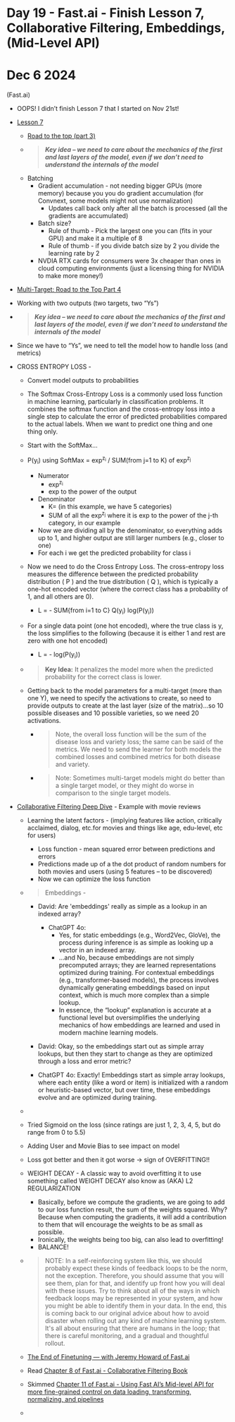 # Day 19 - Fast.ai -  Finish Lesson 7, Collaborative Filtering, Embeddings, (Mid-Level API)

# Dec 6 2024 

(Fast.ai)

* OOPS! I didn’t finish Lesson 7 that I started on Nov 21st!
* [Lesson 7](https://course.fast.ai/Lessons/lesson7.html)
    * [Road to the top (part 3)](https://www.kaggle.com/code/jhoward/scaling-up-road-to-the-top-part-3)
    * > ***Key idea – we need to care about the mechanics of the first and last layers of the model, even if we don’t need to understand the internals of the model***
    * Batching
        * Gradient accumulation - not needing bigger GPUs (more memory) because you you do gradient accumulation (for Convnext, some models might not use normalization)
            * Updates call back only after all the batch is processed (all the gradients are accumulated)
        * Batch size? 
            * Rule of thumb - Pick the largest one you can (fits in your GPU) and make it a multiple of 8
            * Rule of thumb - if you divide batch size by 2 you divide the learning rate by 2
        * NVDIA RTX cards for consumers were 3x cheaper than ones in cloud computing environments (just a licensing thing for NVIDIA to make more money!)

* [Multi-Target: Road to the Top Part 4](https://www.kaggle.com/code/jhoward/multi-target-road-to-the-top-part-4)
* Working with two outputs (two targets, two “Ys”)
* > ***Key idea – we need to care about the mechanics of the first and last layers of the model, even if we don’t need to understand the internals of the model***
* Since we have to “Ys”, we need to tell the model how to handle loss (and metrics)

* CROSS ENTROPY LOSS - 
    * Convert model outputs to probabilities
    * The Softmax Cross-Entropy Loss is a commonly used loss function in machine learning, particularly in classification problems. It combines the softmax function and the cross-entropy loss into a single step to calculate the error of predicted probabilities compared to the actual labels. When we want to predict one thing and one thing only.
    * Start with the SoftMax…
    * P(y<sub>i</sub>) using SoftMax = exp<sup>z<sub>i</sub></sup>  / SUM(from j=1 to K) of exp<sup>z<sub>j</sub></sup>
        * Numerator
            * exp<sup>z<sub>i</sub></sup>
            * exp to the power of the output
        * Denominator
            * K= (in this example, we have 5 categories)
            * SUM of all the exp<sup>z<sub>j</sub></sup> where it is exp to the power of the j-th category, in our example
        * Now we are dividing all by the denominator, so everything adds up to 1, and higher output are still larger numbers (e.g., closer to one)
        * For each i we get the predicted probability for class i
    * Now we need to do the Cross Entropy Loss. The cross-entropy loss measures the difference between the predicted probability distribution ( P ) and the true distribution ( Q ), which is typically a one-hot encoded vector (where the correct class has a probability of 1, and all others are 0).
        * L = - SUM{from i=1 to C} Q(y<sub>i</sub>) log(P(y<sub>i</sub>))
    * For a single data point (one hot encoded), where the true class is y, the loss simplifies to the following (because it is either 1 and rest are zero with one hot encoded)
        * L = - log(P(y<sub>i</sub>))
    * > **Key Idea:** It penalizes the model more when the predicted probability for the correct class is lower.

    * Getting back to the model parameters for a multi-target (more than one Y), we need to specify the activations to create, so need to provide outputs to create at the last layer (size of the matrix)...so 10 possible diseases and 10 possible varieties, so we need 20 activations.
        * > Note, the overall loss function will be the sum of the disease loss and variety loss; the same can be said of the metrics. We need to send the learner for both models the combined losses and combined metrics for both disease and variety.
        * > Note: Sometimes multi-target models might do better than a single target model, or they might do worse in comparison to the single target models.

* [Collaborative Filtering Deep Dive](https://www.kaggle.com/code/jhoward/collaborative-filtering-deep-dive) - Example with movie reviews
    * Learning the latent factors - (implying features like action, critically acclaimed, dialog, etc.for movies and things like age, edu-level, etc for users)
        * Loss function - mean squared error between predictions and errors
        * Predictions made up of a the dot product of random numbers for both movies and users (using 5 features – to be discovered)
        * Now we can optimize the loss function
    * > Embeddings - 
        * David: Are 'embeddings' really as simple as a lookup in an indexed array?
           * ChatGPT 4o:
                * Yes, for static embeddings (e.g., Word2Vec, GloVe), the process during inference is as simple as looking up a vector in an indexed array.
                * …and No, because embeddings are not simply precomputed arrays; they are learned representations optimized during training. For contextual embeddings (e.g., transformer-based models), the process involves dynamically generating embeddings based on input context, which is much more complex than a simple lookup.
                * In essence, the “lookup” explanation is accurate at a functional level but oversimplifies the underlying mechanics of how embeddings are learned and used in modern machine learning models.
 
        * David: Okay, so the embeddings start out as simple array lookups, but then they start to change as they are optimized through a loss and error metric?

        * ChatGPT 4o:  Exactly! Embeddings start as simple array lookups, where each entity (like a word or item) is initialized with a random or heuristic-based vector, but over time, these embeddings evolve and are optimized during training.
    *  
    * Tried Sigmoid on the loss (since ratings are just 1, 2, 3, 4, 5, but do range from 0 to 5.5)
    * Adding User and Movie Bias to see impact on model
    * Loss got better and then it got worse → sign of OVERFITTING!!
    * WEIGHT DECAY - A classic way to avoid overfitting it to use something called WEIGHT DECAY also know as (AKA) L2 REGULARIZATION
        * Basically, before we compute the gradients, we are going to add to our loss function result, the sum of the weights squared. Why? Because when computing the gradients, it will add a contribution to them that will encourage the weights to be as small as possible.
        * Ironically, the weights being too big, can also lead to overfitting!
        * BALANCE!
    * > NOTE: In a self-reinforcing system like this, we should probably expect these kinds of feedback loops to be the norm, not the exception. Therefore, you should assume that you will see them, plan for that, and identify up front how you will deal with these issues. Try to think about all of the ways in which feedback loops may be represented in your system, and how you might be able to identify them in your data. In the end, this is coming back to our original advice about how to avoid disaster when rolling out any kind of machine learning system. It's all about ensuring that there are humans in the loop; that there is careful monitoring, and a gradual and thoughtful rollout.
    
    * [The End of Finetuning — with Jeremy Howard of Fast.ai](https://www.youtube.com/watch?v=5Sze3kHAZqE)
    * Read [Chapter 8 of Fast.ai - Collaborative Filtering Book](https://github.com/fastai/fastbook/blob/master/08_collab.ipynb)
    * Skimmed [Chapter 11 of Fast.ai - Using Fast AI’s Mid-level API for more fine-grained control on data loading, transforming, normalizing, and pipelines ](https://github.com/fastai/fastbook/blob/master/11_midlevel_data.ipynb)
    * 